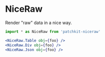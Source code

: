 # NiceRaw

Render "raw" data in a nice way.

```jsx
import * as NiceRaw from 'patchkit-niceraw'

<NiceRaw.Table obj={foo} />
<NiceRaw.Div obj={foo} />
<NiceRaw.Json obj={foo} />
```